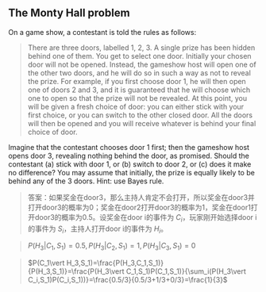 ## The Monty Hall problem

On a game show, a contestant is told the rules as follows:

>There are three doors, labelled 1, 2, 3. A single prize has been hidden behind one of them. You get to select one door. Initially your chosen door will not be opened. Instead, the gameshow host will open one of the other two doors, and he will do so in such a way as not to reveal the prize. For example, if you first choose door 1, he will then open one of doors 2 and 3, and it is guaranteed that he will choose which one to open so that the prize will not be revealed. At this point, you will be given a fresh choice of door: you can either stick with your first choice, or you can switch to the other closed door. All the doors will then be opened and you will receive whatever is behind your final choice of door.

Imagine that the contestant chooses door 1 first; then the gameshow host opens door 3, revealing nothing behind the door, as promised. Should the contestant (a) stick with door 1, or (b) switch to door 2, or (c) does it make no difference? You may assume that initially, the prize is equally likely to be behind any of the 3 doors. Hint: use Bayes rule.

>答案：如果奖金在door3，那么主持人肯定不会打开，所以奖金在door3并打开door3的概率为0；奖金在door2打开door3的概率为1，奖金在door1打开door3的概率为0.5。设奖金在door i的事件为 $C_i$，玩家刚开始选择door i的事件为 $S_i$，主持人打开door i的事件为 $H_i$。

> $P(H_3\vert C_1,S_1)=0.5,P(H_3\vert C_2,S_1)=1,P(H_3\vert C_3,S_1)=0$

> $P(C_1\vert H_3,S_1)=\frac{P(H_3,C_1,S_1)}{P(H_3,S_1)}=\frac{P(H_3\vert C_1,S_1)P(C_1,S_1)}{\sum_i(P(H_3\vert C_i,S_1)P(C_i,S_1))}=\frac{0.5/3}{0.5/3+1/3+0/3}=\frac{1}{3}$
